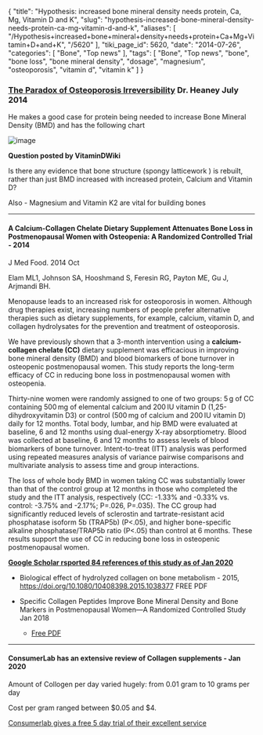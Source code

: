 {
    "title": "Hypothesis: increased bone mineral density needs protein, Ca, Mg, Vitamin D and K",
    "slug": "hypothesis-increased-bone-mineral-density-needs-protein-ca-mg-vitamin-d-and-k",
    "aliases": [
        "/Hypothesis+increased+bone+mineral+density+needs+protein+Ca+Mg+Vitamin+D+and+K",
        "/5620"
    ],
    "tiki_page_id": 5620,
    "date": "2014-07-26",
    "categories": [
        "Bone",
        "Top news"
    ],
    "tags": [
        "Bone",
        "Top news",
        "bone",
        "bone loss",
        "bone mineral density",
        "dosage",
        "magnesium",
        "osteoporosis",
        "vitamin d",
        "vitamin k"
    ]
}


### [The Paradox of Osteoporosis Irreversibility](http://blogs.creighton.edu/heaney/2014/07/25/the-paradox-of-osteoporosis-irreversibility-2/#comment-34702) Dr. Heaney July 2014

He makes a good case for protein being needed to increase Bone Mineral Density (BMD) and has the following chart

<img src="https://d378j1rmrlek7x.cloudfront.net/attachments/jpeg/bmd-vs-protein.jpg" alt="image">

 **Question posted by VitaminDWiki** 

Is there any evidence that bone structure (spongy latticework ) is rebuilt, rather than just BMD increased with increased protein, Calcium and Vitamin D?

Also - Magnesium and Vitamin K2 are vital for building bones

---

#### A Calcium-Collagen Chelate Dietary Supplement Attenuates Bone Loss in Postmenopausal Women with Osteopenia: A Randomized Controlled Trial - 2014

J Med Food. 2014 Oct 

Elam ML1, Johnson SA, Hooshmand S, Feresin RG, Payton ME, Gu J, Arjmandi BH.

Menopause leads to an increased risk for osteoporosis in women. Although drug therapies exist, increasing numbers of people prefer alternative therapies such as dietary supplements, for example, calcium, vitamin D, and collagen hydrolysates for the prevention and treatment of osteoporosis. 

We have previously shown that a 3-month intervention using a  **calcium-collagen chelate (CC)**  dietary supplement was efficacious in improving bone mineral density (BMD) and blood biomarkers of bone turnover in osteopenic postmenopausal women. This study reports the long-term efficacy of CC in reducing bone loss in postmenopausal women with osteopenia. 

Thirty-nine women were randomly assigned to one of two groups: 5 g of CC containing 500 mg of elemental calcium and 200 IU vitamin D (1,25-dihydroxyvitamin D3) or control (500 mg of calcium and 200 IU vitamin D) daily for 12 months. Total body, lumbar, and hip BMD were evaluated at baseline, 6 and 12 months using dual-energy X-ray absorptiometry. Blood was collected at baseline, 6 and 12 months to assess levels of blood biomarkers of bone turnover. Intent-to-treat (ITT) analysis was performed using repeated measures analysis of variance pairwise comparisons and multivariate analysis to assess time and group interactions. 

The loss of whole body BMD in women taking CC was substantially lower than that of the control group at 12 months in those who completed the study and the ITT analysis, respectively (CC: -1.33% and -0.33% vs. control: -3.75% and -2.17%; P=.026, P=.035). The CC group had significantly reduced levels of sclerostin and tartrate-resistant acid phosphatase isoform 5b (TRAP5b) (P<.05), and higher bone-specific alkaline phosphatase/TRAP5b ratio (P<.05) than control at 6 months. These results support the use of CC in reducing bone loss in osteopenic postmenopausal women.

 **[Google Scholar rsported 84 references of this study as of Jan 2020](https://scholar.google.com/scholar?cites=14119097908050207310&as_sdt=5,48&sciodt=0,48&hl=en)** 

* Biological effect of hydrolyzed collagen on bone metabolism - 2015, https://doi.org/10.1080/10408398.2015.1038377 FREE PDF

* Specific Collagen Peptides Improve Bone Mineral Density and Bone Markers in Postmenopausal Women—A Randomized Controlled Study Jan 2018

   * [Free PDF](https://www.mdpi.com/2072-6643/10/1/97)

---

#### ConsumerLab has an extensive review of Collagen supplements - Jan 2020

Amount of Collogen per day varied hugely: from 0.01 gram to 10 grams per day

Cost per gram ranged between $0.05 and $4.

[Consumerlab gives a free 5 day trial of their excellent service](/posts/supplement-reviews-by-consumerlab-vitamin-d-magnesium-vitamin-k-calcium-boron)